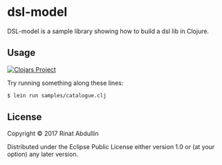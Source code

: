 # dsl-model

DSL-model is a sample library showing how to build a dsl lib in Clojure. 



## Usage

[![Clojars Project](https://img.shields.io/clojars/v/org.clojars.abdullin/cljdsl.svg)](https://clojars.org/org.clojars.abdullin/cljdsl)


Try running something along these lines:

```bash
$ lein run samples/catalogue.clj
```


## License

Copyright © 2017 Rinat Abdullin

Distributed under the Eclipse Public License either version 1.0 or (at
your option) any later version.
